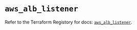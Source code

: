 # `aws_alb_listener`

Refer to the Terraform Registory for docs: [`aws_alb_listener`](https://registry.terraform.io/providers/hashicorp/aws/5.8.0/docs/resources/alb_listener).
